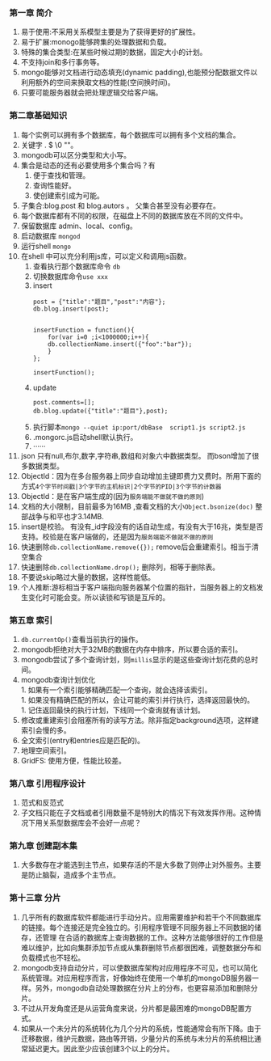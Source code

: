 ###  第一章 简介   
1. 易于使用:不采用关系模型主要是为了获得更好的扩展性。    
1. 易于扩展:monogo能够跨集的处理数据和负载。   
1. 特殊的集合类型:在某些时候过期的数据，固定大小的计划。    
1. 不支持join和多行事务等。    
1. mongo能够对文档进行动态填充(dynamic padding),也能预分配数据文件以利用额外的空间来换取文档的性能(空间换时间)。    
1. 只要可能服务器就会把处理逻辑交给客户端。 

### 第二章基础知识    
1. 每个实例可以拥有多个数据库，每个数据库可以拥有多个文档的集合。    
1. 关键字  . $ \0 ""。   
1. mongodb可以区分类型和大小写。    
1. 集合是动态的还有必要使用多个集合吗？有
    1. 便于查找和管理。   
    1. 查询性能好。   
    1. 使创建索引成为可能。   
1. 子集合:blog.post 和 blog.autors 。 父集合甚至没有必要存在。   
1. 每个数据库都有不同的权限，在磁盘上不同的数据库放在不同的文件中。   
1. 保留数据库 admin、local、config。   
1. 启动数据库  `mongod`   
1. 运行shell `mongo`   
1. 在shell 中可以充分利用js库，可以定义和调用js函数。     
    1. 查看执行那个数据库命令 `db`   
    1. 切换数据库命令`use xxx`   
    1. insert    
        ```
        post = {"title":"题目","post":"内容"};
        db.blog.insert(post);
        
        
        insertFunction = function(){
            for(var i=0 ;i<1000000;i++){
            db.collectionName.insert({"foo":"bar"});
            }
        };
          
        insertFunction();
        ```  
     1. update   
        ```
        post.comments=[];    
        db.blog.update({"title":"题目"},post);
        
        ```   
     1. 执行脚本`mongo --quiet ip:port/dbBase  script1.js script2.js`    
     1. .mongorc.js启动shell默认执行。   
     1. ······
1. json 只有null,布尔,数字,字符串,数组和对象六中数据类型。 而bson增加了很多数据类型。      
1. ObjectId：因为在多台服务器上同步自动增加主键即费力又费时。所用下面的方式`4个字节时间戳|3个字节的主机标识|2个字节的PID|3个字节的计数器`        
1. ObjectId：是在客户端生成的(因为`服务端能不做就不做的原则`)      
1. 文档的大小限制，目前最多为16MB  ,查看文档的大小`Object.bsonize(doc)` 整部战争与和平也才3.14MB.   
1. insert是校验。 有没有_id字段没有的话自动生成，有没有大于16兆，类型是否支持。校验是在客户端做的，还是因为`服务端能不做就不做的原则`    
1. 快速删除`db.collectionName.remove({});`    remove后会重建索引。相当于清空集合     
1. 快速删除`db.collectionName.drop();` 删除列，相等于删除表。   
1. 不要说skip略过大量的数据，这样性能低。   
1. 个人推断:游标相当于客户端指向服务器某个位置的指针，当服务器上的文档发生变化时可能会变。所以读锁和写锁是互斥的。   

### 第五章 索引   
1. `db.currentOp()`查看当前执行的操作。   
1. mongodb拒绝对大于32MB的数据在内存中排序，所以要合适的索引。    
1. mongodb尝试了多个查询计划，则`millis`显示的是这些查询计划花费的总时间。   
1. mongodb查询计划优化     
        1. 如果有一个索引能够精确匹配一个查询，就会选择该索引。    
        1. 如果没有精确匹配的所以，会让可能的索引并行执行，选择返回最快的。    
        1. 记住返回最快的执行计划，下线同一个查询就有该计划。     
1. 修改或重建索引会阻塞所有的读写方法。除非指定background选项，这样建索引会慢的多。    
1. 全文索引(entry和entries应是匹配的)。    
1. 地理空间索引。    
1. GridFS: 使用方便，性能比较差。  

### 第八章  引用程序设计  
1. 范式和反范式     
1. 子文档只能在子文档或者引用数量不是特别大的情况下有效发挥作用。这种情况下用关系型数据库会不会好一点呢？   

### 第九章  创建副本集

1. 大多数存在才能选到主节点，如果存活的不是大多数了则停止对外服务。主要是防止脑裂，造成多个主节点。    



### 第十三章 分片    
1. 几乎所有的数据库软件都能进行手动分片。应用需要维护和若干个不同数据库的链接。每个连接还是完全独立的。引用程序管理不同服务器上不同数据的储存，还管理
在合适的数据库上查询数据的工作。这种方法能够很好的工作但是难以维护，比如向集群添加节点或从集群删除节点都很困难，调整数据分布和负载模式也不轻松。   
1. mongodb支持自动分片，可以使数据库架构对应用程序不可见，也可以简化系统管理。对应用程序而言，好像始终在使用一个单机的mongoDB服务器一样。另外，mongodb自动处理数据在分片上的分布，也更容易添加和删除分片。    
1. 不过从开发角度还是从运营角度来说，分片都是最困难的mongoDB配置方式。    
1. 如果从一个未分片的系统转化为几个分片的系统，性能通常会有所下降。由于迁移数据，维护元数据，路由等开销，少量分片的系统与未分片的系统相比通常延迟更大。因此至少应该创建3个以上的分片。    






       

